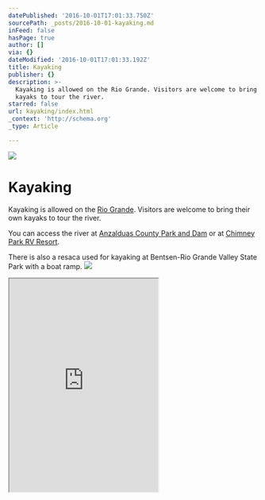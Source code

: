 ```yaml
---
datePublished: '2016-10-01T17:01:33.750Z'
sourcePath: _posts/2016-10-01-kayaking.md
inFeed: false
hasPage: true
author: []
via: {}
dateModified: '2016-10-01T17:01:33.192Z'
title: Kayaking
publisher: {}
description: >-
  Kayaking is allowed on the Rio Grande. Visitors are welcome to bring their own
  kayaks to tour the river.
starred: false
url: kayaking/index.html
_context: 'http://schema.org'
_type: Article

---
```

![](https://the-grid-user-content.s3-us-west-2.amazonaws.com/015f9350-d032-4de5-8cbf-1c04e45d754f.jpg)

# Kayaking

Kayaking is allowed on the [Rio Grande][0]. Visitors are welcome to bring their own kayaks to tour the river.

You can access the river at [Anzalduas County Park and Dam][1] or at [Chimney Park RV Resort][2].

There is also a resaca used for kayaking at Bentsen-Rio Grande Valley State Park with a boat ramp.
![](https://the-grid-user-content.s3-us-west-2.amazonaws.com/bf143a16-8c9a-48f2-b8ac-7ceee4fd44cd.jpg)

<iframe src="https://the-grid.github.io/ed-userhtml/?g=eJwlzUsKwyAQANCryBwgU0I_UGI2ga6y6arQXdRJFDSWcUR6-5b2Au8NYeUlkWrBiddwOR1AeQqbFw3HvgdV2GrwIq9yRWytde9cpRrqbE5IyZDD6Tk9Nr7N5_kO6seZzI5YwxdbYsxtrTEWy0T7OOB_HD-47yl4" height="430" style=""></iframe>



[0]: https://sites.google.com/a/missiontexas.net/public/attractions/rio-grande
[1]: https://sites.google.com/a/missiontexas.net/public/attractions/anzalduas-county-park
[2]: https://sites.google.com/a/missiontexas.net/public/attractions/chimney-park-rv-resort